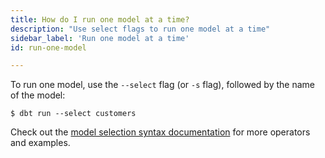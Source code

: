 ```yaml
---
title: How do I run one model at a time?
description: "Use select flags to run one model at a time"
sidebar_label: 'Run one model at a time'
id: run-one-model

---
```


To run one model, use the `--select` flag (or `-s` flag), followed by the name of the model:

```shell
$ dbt run --select customers
```

Check out the [model selection syntax documentation](node-selection/syntax) for more operators and examples.
